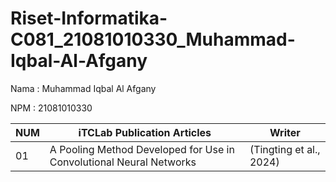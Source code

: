# Riset-Informatika-C081_21081010330_Muhammad-Iqbal-Al-Afgany

Nama : Muhammad Iqbal Al Afgany

NPM : 21081010330

| NUM  | iTCLab Publication Articles | Writer|
| --- | --------------------------------------- | ----------------- |
| 01  | A Pooling Method Developed for Use in Convolutional Neural Networks  | (Tingting et al., 2024) |
